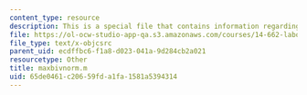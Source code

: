 ```yaml
---
content_type: resource
description: This is a special file that contains information regarding maxbivnorm.
file: https://ol-ocw-studio-app-qa.s3.amazonaws.com/courses/14-662-labor-economics-ii-spring-2015/65de0461c20659fda1fa1581a5394314_maxbivnorm.m
file_type: text/x-objcsrc
parent_uid: ecdffbc6-f1a8-d023-041a-9d284cb2a021
resourcetype: Other
title: maxbivnorm.m
uid: 65de0461-c206-59fd-a1fa-1581a5394314
---
```

